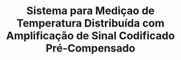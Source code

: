 ---
title: "Sistema para Mediçao de Temperatura Distribuí­da com Amplificação de Sinal Codificado Pré-Compensado"
collection: patents
permalink: /patents/2015-0-otdr
file_date: '17.08.2015'
issue_date: '21.02.2017'
title: "Sistema para Mediçao de Temperatura Distribuí­da com Amplificação de Sinal Codificado Pré-Compensado"
title_english: "System for Distributed Temperature Measurement with Pre-Compensated Encoded Signal Amplification"
number: "BR 102015019679-2"
inventors: "F. R. Bassan, <b>F. C. Salgado</b>, J. B. Rosolem"
country: "Brazil"
language: "pt-br"
file: "/files/patents/otdr_patent_letter.pdf"
---